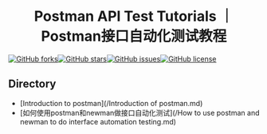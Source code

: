 
<h1 align=center>Postman API Test Tutorials ｜ Postman接口自动化测试教程</h1>

[![GitHub forks](https://img.shields.io/github/forks/naodeng/apitest-postman-tutorials)](https://github.com/naodeng/apitest-postman-tutorials/network)[![GitHub stars](https://img.shields.io/github/stars/naodeng/apitest-postman-tutorials)](https://github.com/naodeng/apitest-postman-tutorials/stargazers)[![GitHub issues](https://img.shields.io/github/issues/naodeng/apitest-postman-tutorials)](https://github.com/naodeng/apitest-postman-tutorials/issues)[![GitHub license](https://img.shields.io/github/license/naodeng/apitest-postman-tutorials)](https://github.com/naodeng/apitest-postman-tutorials/blob/main/LICENSE)

## Directory
*  [Introduction to postman](/Introduction of postman.md)
*  [如何使用postman和newman做接口自动化测试](/How to use postman and newman to do interface automation testing.md)
